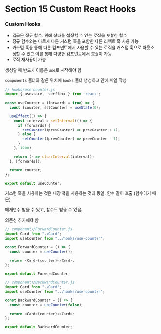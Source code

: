 # Section 15 Custom React Hooks

 

### Custom Hooks

- 결국은 정규 함수. 안에 상태를 설정할 수 있는 로직을 포함한 함수
- 정규 함수와는 다르게 다른 커스텀 훅을 포함한 다른 리액트 훅 사용 가능
- 커스텀 훅을 통해 다른 컴포넌트에서 사용할 수 있는 로직을 커스텀 훅으로 아웃소싱할 수 있고 이를 통해 다양한 컴포넌트에서 호출이 가능
- 로직 재사용이 가능

생성할 때 반드시 이름은 `use`로 시작해야 함

`components` 폴더와 같은 위치에 `hooks` 폴더 생성하고 안에 파일 작성

```javascript
// hooks/use-counter.js
import { useState, useEffect } from "react";

const useCounter = (forwards = true) => {
  const [counter, setCounter] = useState(0);

  useEffect(() => {
    const interval = setInterval(() => {
      if (forwards) {
        setCounter((prevCounter) => prevCounter + 1);
      } else {
        setCounter((prevCounter) => prevCounter - 1);
      }
    }, 1000);

    return () => clearInterval(interval);
  }, [forwards]);

  return counter;
};

export default useCounter;
```

커스텀 훅을 사용하는 것은 내장 훅을 사용하는 것과 동일. 함수 같이 호출 (함수이기 때문)

매개변수 받을 수 있고, 함수도 받을 수 있음.

의존성 추가해야 함

```javascript
// components/ForwardCounter.js
import Card from "./Card";
import useCounter from "../hooks/use-counter";

const ForwardCounter = () => {
  const counter = useCounter();

  return <Card>{counter}</Card>;
};

export default ForwardCounter;
```

```javascript
// components/BackwardCounter.js
import Card from "./Card";
import useCounter from "../hooks/use-counter";

const BackwardCounter = () => {
  const counter = useCounter(false);

  return <Card>{counter}</Card>;
};

export default BackwardCounter;
```





